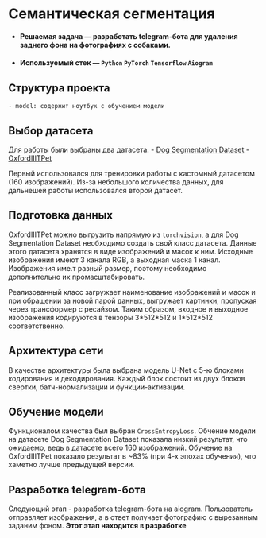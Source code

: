 # Семантическая сегментация

* #### __Решаемая задача__ — разработать telegram-бота для удаления заднего фона на фотографиях с собаками.
* #### __Используемый стек__ — `Python` `PyTorch` `Tensorflow` `Aiogram`

## Структура проекта

    - model: содержит ноутбук с обучением модели

## Выбор датасета

Для работы были выбраны два датасета:
    - [Dog Segmentation Dataset](https://www.kaggle.com/datasets/santhoshkumarv/dog-segmentation-dataset)
    - [OxfordIIITPet]([https://www.kaggle.com/datasets/santhoshkumarv/dog-segmentation-dataset](https://www.kaggle.com/datasets/tanlikesmath/the-oxfordiiit-pet-dataset))

Первый использовался для тренировки работы с кастомный датасетом \(160 изображений\). Из-за небольшого количества данных, для дальнешей работы использовался второй датасет.

## Подготовка данных

OxfordIIITPet можно выгрузить напрямую из `torchvision`, а для Dog Segmentation Dataset необходимо создать свой класс датасета. Данные этого датасета хранятся в виде изображений и масок к ним. Исходные изображения имеют 3 канала RGB, а выходная маска 1 канал. Изображения име.т разный размер, поэтому необходимо дополнительно их промасштабировать.

Реализованный класс загружает наименование изображений и масок и при обращении за новой парой данных, выгружает картинки, пропуская через трансформер с ресайзом. Таким образом, входное и выходное изображения кодируются в тензоры 3\*512\*512 и 1\*512\*512 соответственно.
   
## Архитектура сети

В качестве архитектуры была выбрана модель U-Net с 5-ю блоками кодирования и декодирования. Каждый блок состоит из двух блоков свертки, батч-нормализации и функции-активации.

## Обучение модели

Функционалом качества был выбран `CrossEntropyLoss`. Обчение модели на датасете Dog Segmentation Dataset показала низкий результат, что ожидаемо, ведь в датасете всего 160 изображений. Обучение на OxfordIIITPet показало результат в \~83% \(при 4-х эпохах обучения\), что хаметно лучше предыдущей версии.

## Разработка telegram-бота

Следующий этап - разработка telegram-бота на aiogram. Пользователь отправляет изображения, а в ответ получает фотографию с вырезанным заданим фоном. **Этот этап находится в разработке**

